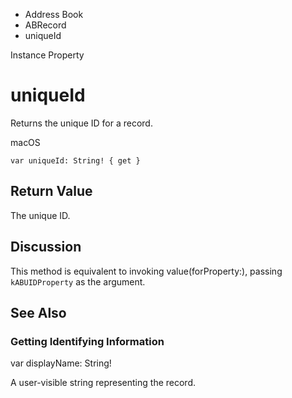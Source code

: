 

- Address Book
- ABRecord
-  uniqueId 

Instance Property

# uniqueId

Returns the unique ID for a record.

macOS

``` source
var uniqueId: String! { get }
```

## Return Value

The unique ID.

## Discussion

This method is equivalent to invoking value(forProperty:), passing `kABUIDProperty` as the argument.

## See Also

### Getting Identifying Information

var displayName: String!

A user-visible string representing the record.

